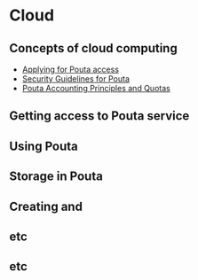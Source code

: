 # Cloud

## Concepts of cloud computing
* [Applying for Pouta access](articles/applying_for_pouta_access.md)
* [Security Guidelines for Pouta](articles/security_guidelines_for_pouta.md)
* [Pouta Accounting Principles and Quotas](articles/pouta_accounting_principles_and_quotas.md)

## Getting access to Pouta service

## Using Pouta

## Storage in Pouta

## Creating and 

## etc

## etc
